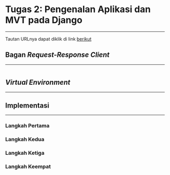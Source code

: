 # Tugas 2: Pengenalan Aplikasi dan MVT pada Django
---
Tautan URLnya dapat diklik di link [berikut](https://tugas2pbpjoshuanadeak.herokuapp.com/katalog/)
## Bagan _Request-Response Client_
---
![]()
## _Virtual Environment_
---

## Implementasi
---
### Langkah Pertama

### Langkah Kedua

### Langkah Ketiga

### Langkah Keempat
